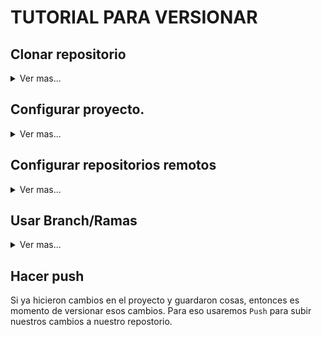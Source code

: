 # TUTORIAL PARA VERSIONAR
## Clonar repositorio
<details>
  <summary>Ver mas...</summary>

  <br/>
  
Lo primero que haran será hacer un **Fork** al repositorio original. En la parte superior busquen el boton ``Fork`` y denle ``click``.
> <img src="https://i.ibb.co/3kXC4S9/Fork.png" alt="Fork" border="0"> <br>
<br/>
  
Fork crea una copia del repositorio original, pero como si fuera propio de tu usuario, sin embargo, sigue manteniendo la relacion con el repositorio original.
Esto se hace con el proposito que puedan manejar el repositorio desde su cuenta y versionar con un poco mas de seguridad. Tambien podrán notar que el tagname cambia de ``JonasG4/BankApiRest`` a ``TuNombreDeUsuario/BankApiRest`` 
> <img src="https://i.ibb.co/QbBkLHh/Fork-Hecho.png" alt="Fork-Hecho" border="0">
  <br/>

Luego de eso le dan en ``Code`` y copian el link del repositorio que crearon con el Fork.
> <img src="https://i.ibb.co/1nN2N13/Copiar.png" alt="Copiar" border="0"><br>
<br/>
  
Ahora, abran Visual Studio y seleccionen ``Clonar Repositorio``
> <img src="https://i.ibb.co/SvMhsnB/VsClone1.png" alt="VsClone1" border="0"><br>
<br/>
  
En el primer campo pegan el link del repositorio. El segundo campo automaticamente les creara la carpeta donde se almacenará el proyecto. Luego le dan al boton ``Clonar``
##### Si les llega a dar un error aquí, es porque ya existe una carpeta con el mismo nombre del proyecto que quieren crear. Solo tienen que ir a C: > Usuarios > SuUsuario > source > repos; y ahi buscan si ya hay una carpeta con el mismo nombre del repositorio. Nada más la borran y listo.  
> <img src="https://i.ibb.co/xJTJc4r/VsClone2.png" alt="VsClone2" border="0">
<br/>
  
En caso que el explorador de soluciones les tire el proyecto de esta manera, entonces le dan click al achivo ``BankApiRest.sln``
> <img src="https://i.ibb.co/vDb9R8T/VsClone3.png" alt="VsClone3" border="0">
<br/>
  
Y, al final les quedara de esta manera el proyecto distribuido y listo para comenzar a trabajar. 
> <img src="https://i.ibb.co/yhzBZJp/VsClone4.png" alt="VsClone4" border="0">
  </details>
  
## Configurar proyecto.
<details>
  <summary> Ver mas...</summary>

  <br/>
  
Antes que nada, para que no les de error de base de datos, cambien el Data Source en el appsettings.json, y reemplancen ``JONAS\\SQLEXPRESS`` por su servername de SQLServer
> <img src="https://i.ibb.co/QDW0W5M/imagen-2021-06-08-033031.png" alt="imagen-2021-06-08-033031" border="0">
<br/>
  
Tambien, no olviden establecer el WebAPI como ``Proyecto de arranque``. En el explorador de soluciones vayan a ***Presentation*** > ***WebAPI {Click Derecho}*** > ***Establecer como proyecto de arranque***
> <img src="https://i.ibb.co/9g3HPSX/imagen-2021-06-08-230018.png" alt="imagen-2021-06-08-230018" border="0">
</details>
  
## Configurar repositorios remotos
<details>
  <summary> Ver mas...</summary>
  
  <br/>
  
Ahora configuraremos git para que podamos versionar nuestro proyecto a nuestro repositorio Fork o al repositorio Original. Para eso nos iremos al menu **Git** > *Administrar remoto*
> <img src="https://i.ibb.co/VH7x4Tf/Gestor-Remoto.png" alt="Gestor-Remoto" border="0">
<br/>
  
Nos aparecera esta ventana, donde veremos que solo tenemos un lugar a donde versionar y ese es el repositorio Fork. 
>  <img src="https://i.ibb.co/0jDJR1T/Gestor-Remoto2.png" alt="Gestor-Remoto2" border="0">
<br/>
  
Primero, cambiaremos el nombre de la locacion, para ello primero seleccionen ``Origin`` y luego le damos Editar. 
> <img src="https://i.ibb.co/n6fYQpX/Gestor-Remoto4.png" alt="Gestor-Remoto4" border="0">
<br/>
  
Les aparecerá esta ventana. En el campo ``Nombre`` cambienlo a ``Fork``, y denle ``Guardar``. 
> <img src="https://i.ibb.co/GtqP6jq/Gestor-Remoto5.png" alt="Gestor-Remoto5" border="0">
<br/>
  
Ahora crearemos la locacion para el repositorio Original. En esta ventana le damos Add/Agregar. 
> <img src="https://i.ibb.co/fvBwFyh/Gestor-Remoto6.png" alt="Gestor-Remoto6" border="0">
<br/>
  
Nos volverá a mostrar la misma ventana anterior. En nombre le colocamos ``Origin`` y en el campo ``Fetch`` colocaremos el link del repositorio original: 
`` https://github.com/JonasG4/BankApiRest.git`` , automaticamente se completara el campo ``Push``, y luego le daremos ``Guardar``.
> <img src="https://i.ibb.co/CQVwnW8/Gestor-Remoto7.png" alt="Gestor-Remoto7" border="0">
<br/>
  
Nos debe quedar de esta manera. Si todo esta bien, le damos ``Aceptar``
> <img src="https://i.ibb.co/RBHvCtK/Gestor-Remoto8.png" alt="Gestor-Remoto8" border="0">
</details>  
  
## Usar Branch/Ramas
<details>
  <summary> Ver mas...</summary>
  
  <br/>
  
Los Branch o las ramas son las que nos ayudaran a controlar las versiones por usuario. De modo en que todo el codigo este ordenado y no se mezclen de manera caótica.
Para ello nos iremos al menú ***Git*** > ***Nueva rama***
> <img src="https://i.ibb.co/B2f8RKw/New-Branch.png" alt="New-Branch" border="0">

Aparecera esta ventana emergente, en ella colocaremos el nombre de la rama en este caso coloquen su nombre seguido de Branch, EJP: ``JonasBranch``
Se aseguran que este marcada la casilla de ``Checkout branch`` y le dan ``Crear``
> <img src="https://i.ibb.co/ydmPkzB/Crear-Branch.png" alt="Crear-Branch" border="0">

Ahora, ¿como sabremos en que Branch estamos? Usualmente siempre hay una rama llamada ``master`` o ``main`` que se crea por defecto. Podremos saberlo por la linea inferior azul de nuestro Visual Studio.

##### Si observan la primera imagen de este tema, notaran que primero estabamos en la rama ``master``, pero haciendo uso de ``Checkout`` nos movimos a la rama que creamos. 
> <img src="https://i.ibb.co/0h5V9Q2/En-Que-Branch-Estoy.png" alt="En-Que-Branch-Estoy" border="0">

</details>

## Hacer push
Si ya hicieron cambios en el proyecto y guardaron cosas, entonces es momento de versionar esos cambios. Para eso usaremos ``Push`` para subir nuestros cambios a nuestro repostorio. 
